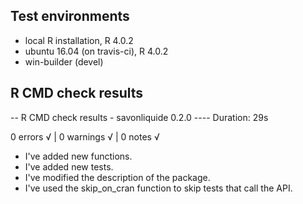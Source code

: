 ## Test environments
* local R installation, R 4.0.2
* ubuntu 16.04 (on travis-ci), R 4.0.2
* win-builder (devel)

## R CMD check results

-- R CMD check results - savonliquide 0.2.0 ----
Duration: 29s

0 errors √ | 0 warnings √ | 0 notes √


+ I've added new functions. 
+ I've added new tests. 
+ I've modified the description of the package. 
+ I've used the skip_on_cran function to skip tests that call the API. 
